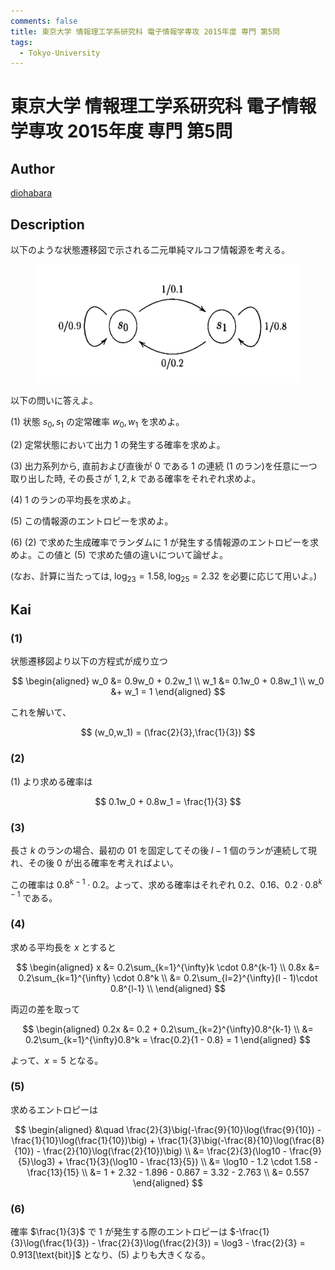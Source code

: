 ```yaml
---
comments: false
title: 東京大学 情報理工学系研究科 電子情報学専攻 2015年度 専門 第5問
tags:
  - Tokyo-University
---
```

# 東京大学 情報理工学系研究科 電子情報学専攻 2015年度 専門 第5問

## **Author**
[diohabara](https://github.com/diohabara/open_inshi)

## **Description**
以下のような状態遷移図で示される二元単純マルコフ情報源を考える。

<figure style="text-align:center;">
  <img src="https://raw.githubusercontent.com/Myyura/the_kai_project_assets/main/kakomonn/tokyo_university/IST/denshi_2015_5_p1.png" width="500" height="190" alt=""/>
</figure>

以下の問いに答えよ。

(1) 状態 $s_0,s_1$ の定常確率 $w_0,w_1$ を求めよ。

(2) 定常状態において出力 $1$ の発生する確率を求めよ。

(3) 出力系列から, 直前および直後が $0$ である $1$ の連続 ($1$ のラン)を任意に一つ取り出した時, その長さが $1,2,k$ である確率をそれぞれ求めよ。

(4) $1$ のランの平均長を求めよ。

(5) この情報源のエントロピーを求めよ。

(6) (2) で求めた生成確率でランダムに $1$ が発生する情報源のエントロピーを求めよ。この値と (5) で求めた値の違いについて論ぜよ。

(なお、計算に当たっては, $\log_23 = 1.58 ,\log_25 = 2.32$ を必要に応じて用いよ。)

## **Kai**
### (1)
状態遷移図より以下の方程式が成り立つ

$$
\begin{aligned}
w_0 &= 0.9w_0 + 0.2w_1 \\
w_1 &= 0.1w_0 + 0.8w_1 \\
w_0 &+ w_1 = 1
\end{aligned}
$$

これを解いて、

$$
(w_0,w_1) = (\frac{2}{3},\frac{1}{3})
$$

### (2)
(1) より求める確率は

$$
0.1w_0 + 0.8w_1 = \frac{1}{3}
$$

### (3)
長さ $k$ のランの場合、最初の $01$ を固定してその後 $l − 1$ 個のランが連続して現れ、その後 $0$ が出る確率を考えればよい。

この確率は $0.8^{k−1} \cdot 0.2$。よって、求める確率はそれぞれ $0.2、0.16、0.2 \cdot 0.8^{k−1}$ である。

### (4)
求める平均長を $x$ とすると

$$
\begin{aligned}
x &= 0.2\sum_{k=1}^{\infty}k \cdot 0.8^{k-1} \\
0.8x &= 0.2\sum_{k=1}^{\infty} \cdot 0.8^k \\
&= 0.2\sum_{l=2}^{\infty}(l - 1)\cdot 0.8^{l-1} \\
\end{aligned}
$$

両辺の差を取って

$$
\begin{aligned}
0.2x &= 0.2 + 0.2\sum_{k=2}^{\infty}0.8^{k-1} \\
&= 0.2\sum_{k=1}^{\infty}0.8^k = \frac{0.2}{1 - 0.8} = 1
\end{aligned}
$$

よって、$x = 5$ となる。

### (5)
求めるエントロピーは

$$
\begin{aligned}
&\quad \frac{2}{3}\big(-\frac{9}{10}\log(\frac{9}{10}) - \frac{1}{10}\log(\frac{1}{10})\big) + \frac{1}{3}\big(-\frac{8}{10}\log(\frac{8}{10}) - \frac{2}{10}\log(\frac{2}{10})\big) \\
&= \frac{2}{3}(\log10 - \frac{9}{5}\log3) + \frac{1}{3}(\log10 - \frac{13}{5}) \\
&= \log10 - 1.2 \cdot 1.58 - \frac{13}{15} \\
&= 1 + 2.32 - 1.896 - 0.867 = 3.32 - 2.763  \\
&= 0.557
\end{aligned}
$$

### (6)
確率 $\frac{1}{3}$ で $1$ が発生する際のエントロピーは $-\frac{1}{3}\log(\frac{1}{3}) - \frac{2}{3}\log(\frac{2}{3}) = \log3 - \frac{2}{3} = 0.913[\text{bit}]$ となり、(5) よりも大きくなる。